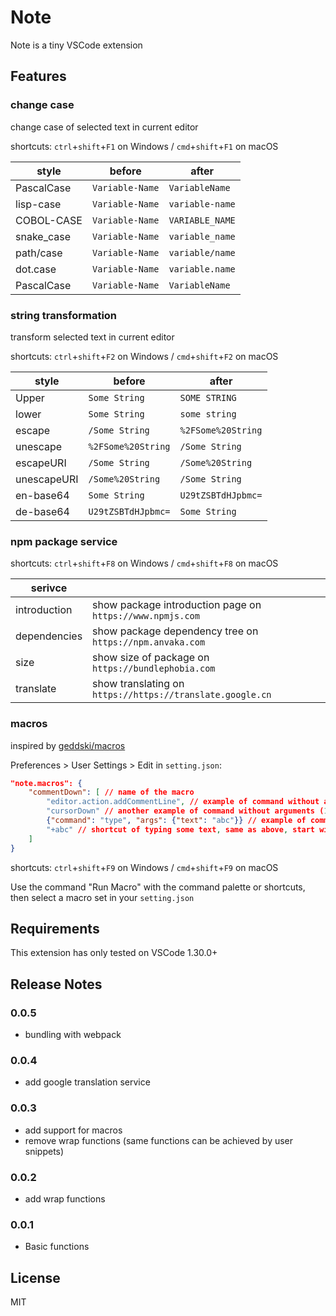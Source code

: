# Note

Note is a tiny VSCode extension

## Features

### change case

change case of selected text in current editor

shortcuts: `ctrl`+`shift`+`F1` on Windows / `cmd`+`shift`+`F1` on macOS

| style | before | after |
|---|---|---|
| PascalCase | `Variable-Name` | `VariableName` |
| lisp-case | `Variable-Name` | `variable-name` |
| COBOL-CASE | `Variable-Name` | `VARIABLE_NAME` |
| snake_case | `Variable-Name` | `variable_name` |
| path/case | `Variable-Name` | `variable/name` |
| dot.case | `Variable-Name` | `variable.name` |
| PascalCase | `Variable-Name` | `VariableName` |

### string transformation

transform selected text in current editor

shortcuts: `ctrl`+`shift`+`F2` on Windows / `cmd`+`shift`+`F2` on macOS

| style | before | after |
|---|---|---|
| Upper | `Some String` | `SOME STRING` |
| lower | `Some String` | `some string` |
| escape | `/Some String` | `%2FSome%20String` |
| unescape | `%2FSome%20String` | `/Some String` |
| escapeURI | `/Some String` | `/Some%20String` |
| unescapeURI | `/Some%20String` | `/Some String` |
| en-base64 | `Some String` | `U29tZSBTdHJpbmc=` |
| de-base64 | `U29tZSBTdHJpbmc=` | `Some String` |

### npm package service

shortcuts: `ctrl`+`shift`+`F8` on Windows / `cmd`+`shift`+`F8` on macOS

| serivce |   |
|---|---|
| introduction | show package introduction page on `https://www.npmjs.com` |
| dependencies | show package dependency tree on `https://npm.anvaka.com` |
| size | show size of package on `https://bundlephobia.com` |
| translate | show translating on `https://https://translate.google.cn` |

### macros

inspired by [geddski/macros](https://github.com/geddski/macros)

Preferences > User Settings > Edit in `setting.json`:

```json
"note.macros": {
    "commentDown": [ // name of the macro
        "editor.action.addCommentLine", // example of command without arguments (1)
        "cursorDown" // another example of command without arguments (1)
        {"command": "type", "args": {"text": "abc"}} // example of command with arguments (2)
        "+abc" // shortcut of typing some text, same as above, start with '+' (3)
    ]
}
```

shortcuts: `ctrl`+`shift`+`F9` on Windows / `cmd`+`shift`+`F9` on macOS

Use the command "Run Macro" with the command palette or shortcuts, then select a macro set in your `setting.json`

## Requirements

This extension has only tested on VSCode 1.30.0+

<!--
## Extension Settings

Include if your extension adds any VS Code settings through the `contributes.configuration` extension point.

For example:

This extension contributes the following settings:

* `myExtension.enable`: enable/disable this extension
* `myExtension.thing`: set to `blah` to do something

## Known Issues

Calling out known issues can help limit users opening duplicate issues against your extension.
-->

## Release Notes

### 0.0.5

* bundling with webpack

### 0.0.4

* add google translation service

### 0.0.3

* add support for macros
* remove wrap functions (same functions can be achieved by user snippets)

### 0.0.2

* add wrap functions

### 0.0.1

* Basic functions

## License

MIT
